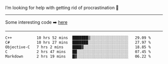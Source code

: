 I’m looking for help with getting rid of procrastination 🤔

-----

Some interesting code :arrow_right: [here](https://github.com/zhen8838/playground)

-----

<!--START_SECTION:waka-->

```txt
C++           10 hrs 52 mins  ███████▒░░░░░░░░░░░░░░░░░   29.09 %
C#            10 hrs 27 mins  ███████░░░░░░░░░░░░░░░░░░   27.97 %
Objective-C   7 hrs 2 mins    ████▓░░░░░░░░░░░░░░░░░░░░   18.85 %
C             2 hrs 47 mins   ██░░░░░░░░░░░░░░░░░░░░░░░   07.45 %
Markdown      2 hrs 19 mins   █▓░░░░░░░░░░░░░░░░░░░░░░░   06.22 %
```

<!--END_SECTION:waka-->

<!--
**zhen8838/zhen8838** is a ✨ _special_ ✨ repository because its `README.md` (this file) appears on your GitHub profile.

Here are some ideas to get you started:

- 🔭 I’m currently working on ...
- 🌱 I’m currently learning ...
- 👯 I’m looking to collaborate on ...
 ...
- 💬 Ask me about ...
- 📫 How to reach me: ...
- 😄 Pronouns: ...
- ⚡ Fun fact: ...
-->
